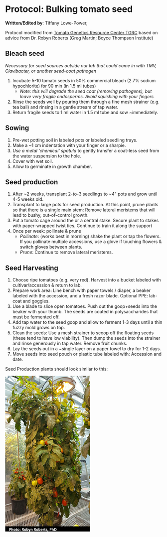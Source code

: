 # Protocol: Bulking tomato seed

**Written/Edited by**: Tiffany Lowe-Power, 

Protocol modified from [Tomato Genetics Resource Center TGRC](https://tgrc.ucdavis.edu/seed_germ.aspx) based on advice from Dr. Robyn Roberts (Greg Martin; Boyce Thompson Institute)

## Bleach seed
*Necessary for seed sources outside our lab that could come in with TMV, Clavibacter, or another seed-coat pathogen*

1. Incubate 5-10 tomato seeds in 50% commercial bleach (2.7% sodium hypochlorite) for 90 min (in 1.5 ml tubes)
    * *Note: this will degrade the seed coat (removing pathogens), but leave very fragile endosperms. Avoid squishing with your fingers*
1. Rinse the seeds well by pouring them through a fine mesh strainer (e.g. tea ball) and rinsing in a gentle stream of tap water. 
1. Return fragile seeds to 1 ml water in 1.5 ml tube and sow ~immediately. 

## Sowing
1. Pre-wet potting soil in labeled pots or labeled seedling trays. 
1. Make a ~1 cm indentation with your finger or a sharpie. 
1. *Use a metal 'chemical' spatula* to gently transfer a coat-less seed from the water suspension to the hole. 
1. Cover with wet soil. 
1. Allow to germinate in growth chamber. 

## Seed production
1. After ~2 weeks, transplant 2-to-3 seedlings to ~4" pots  and grow until 4-5 weeks old. 
1. Transplant to large pots for seed production. At this point, prune plants so that there is a single main stem: Remove lateral meristems that will lead to bushy, out-of-control growth. 
1. Put a tomato cage around the  or a central stake.  Secure plant to stakes with paper-wrapped twist ties. Continue to train it along the support
1. Once per week: pollinate & prune
    * *Pollinate*: (works best in morning) shake the plant or tap the flowers.  If you pollinate multiple accessions, use a glove if touching flowers & switch gloves between plants. 
    * *Prune*: Continue to remove lateral meristems. 

## Seed Harvesting
1. Choose ripe tomatoes (e.g. very red). Harvest into a bucket labeled with cultivar/accession & return to lab. 
1. Prepare work area: Line bench with paper towels / diaper, a beaker labeled with the accession, and a fresh razor blade. Optional PPE: lab-coat and goggles. 
1. Use a blade to slice open tomatoes. Push out the goop+seeds into the beaker with your thumb. The seeds are coated in polysaccharides that must be fermented off. 
1. Add tap water to the seed goop and allow to ferment 1-3 days until a thin fuzzy mold grows on top. 
1. Clean the seeds: Use a mesh strainer to scoop off the floating seeds (these tend to have low viability).  Then dump the seeds into the strainer and rinse generously in tap water.  Remove fruit chunks. 
1. Lay the seeds out in a ~single layer on a paper towel to dry for 1-2 days.  
1. Move seeds into seed pouch or plastic tube labeled with: Accession and date.  


Seed Production plants should look similar to this:

<img src="images/plants/seed_production_tomato.png" height=500></img>


























